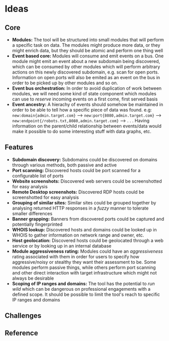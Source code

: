 # Ideas

## Core

- **Modules:** The tool will be structured into small modules that will perform a specific task on data. The modules might produce more data, or they might enrich data, but they should be atomic and perform one thing well
- **Event based core:** Modules will consume and emit events on a bus. One module
might emit an event about a new subdomain being discovered, which can be consumed
by other modules which will perform arbitrary actions on this newly discovered
subdomain, e.g. scan for open ports. Information on open ports will also be emited
as an event on the bus in order to be picked up by other modules and so on.
- **Event bus orchestration:** In order to avoid duplication of work between modules, we will need some kind of state component which modules can use to *reserve* incoming events on a first come, first served basis
- **Event ancestry:** A hierachy of events should somehow be maintained in order to be able to tell how a specific piece of data was found. e.g: `new:domain{admin.target.com}` --> `new:port{8080,admin.target.com}` --> `new:endpoint{/robots.txt,8080,admin.target.com}` --> . . .
Having information on the parent/child relationship between events/data would make it possible to do some interesting stuff with data graphs, etc.

## Features

- **Subdomain discovery:** Subdomains could be discovered on domains through various methods, both passive and active
- **Port scanning:** Discovered hosts could be port scanned for a configurable list of ports
- **Website screenshots:** Discovered web servers could be screenshotted for easy analysis
- **Remote Desktop screenshots:** Discovered RDP hosts could be screenshotted for easy analysis
- **Grouping of similar sites:** Similar sites could be grouped together by analysing returned HTTP responses in a *fuzzy* manner to tolerate smaller differences
- **Banner grapping:** Banners from discovered ports could be captured and potentially fingerprinted
- **WHOIS lookup:** Discovered hosts and domains could be looked up in WHOIS to gather information on network range and owner, etc.
- **Host geolocation:** Discovered hosts could be geolocated through a web service or by looking up in an internal database
- **Module aggressiveness rating:** Modules could have an *aggressiveness* rating associated with them in order for users to specify how aggressive/noisy or stealthy they want their assessment to be. Some modules perform passive things, while others perform port scanning and other direct interaction with target infrastructure which might not always be desirable
- **Scoping of IP ranges and domains:** The tool has the potential to *run wild* which can be dangerous on professional engagements with a defined scope. It should be possible to limit the tool's reach to specific IP ranges and domains

## Challenges

## Reference
